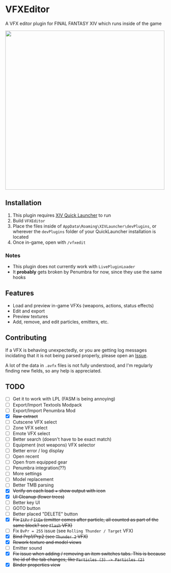 # VFXEditor
A VFX editor plugin for FINAL FANTASY XIV which runs inside of the game

<img align="center" src="docs/aspbene_akhrai.png" width="500px">

## Installation
1. This plugin requires [XIV Quick Launcher](https://github.com/goatcorp/FFXIVQuickLauncher) to run
2. Build `VFXEditor`
3. Place the files inside of `AppData\Roaming\XIVLauncher\devPlugins`, or wherever the `devPlugins` folder of your QuickLauncher installation is located
4. Once in-game, open with `/vfxedit`

### Notes
* This plugin does not currently work with `LivePluginLoader`
* It **probably** gets broken by Penumbra for now, since they use the same hooks

## Features
* Load and preview in-game VFXs (weapons, actions, status effects)
* Edit and export
* Preview textures
* Add, remove, and edit particles, emitters, etc.

## Contributing
If a VFX is behaving unexpectedly, or you are getting log messages incidating that it is not being parsed properly, please open an [Issue](https://github.com/mkaminsky11/Dalamud-VFXEditor/issues).

A lot of the data in `.avfx` files is not fully understood, and I'm regularly finding new fields, so any help is appreciated.

## TODO
- [ ] Get it to work with LPL (FASM is being annoying)
- [ ] Export/Import Textools Modpack
- [ ] Export/Import  Penumbra Mod
- [x] ~~Raw extract~~
- [ ] Cutscene VFX select
- [ ] Zone VFX select
- [ ] Emote VFX select
- [ ] Better search (doesn't have to be exact match)
- [ ] Equipment (not weapons) VFX selector
- [ ] Better error / log display
- [ ] Open recent
- [ ] Open from equipped gear
- [ ] Penumbra integration(??)
- [ ] More settings
- [ ] Model replacement
- [ ] Better TMB parsing
- [x] ~~Verify on each load + show output with icon~~
- [x] ~~UI Cleanup (fewer trees)~~
- [ ] Better key UI
- [ ] GOTO button
- [ ] Better placed "DELETE" button
- [x] ~~Fix `ItPr` / `ItEm` (emitter comes after particle, all counted as part of the same block? see `Flash` VFX)~~
- [ ] Fix `BvPr = 255` issue (see `Rolling Thunder / Target` VFX)
- [x] ~~Bind Prp1/Prp2 (see `Thunder 2` VFX)~~
- [x] ~~Rework texture and model views~~
- [ ] Emitter sound
- [x] ~~Fix issue when adding / removing an item switches tabs. This is because the id of the tab changes, like `Particles (3) -> Particles (2)`~~
- [x] ~~Binder properties view~~